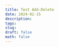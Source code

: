 ```yaml
---
title: Test Add-Delete
date: 2024-02-15
description: 
tags: 
slug: 
draft: false
math: false
---
```


